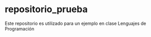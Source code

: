 # repositorio_prueba
Este repositorio es utilizado para un ejemplo en clase
Lenguajes de Programación